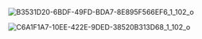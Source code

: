 ![B3531D20-6BDF-49FD-BDA7-8E895F566EF6_1_102_o](https://github.com/user-attachments/assets/4a352dc2-b007-4071-a387-e67803d13cb6)

![C6A1F1A7-10EE-422E-9DED-38520B313D68_1_102_o](https://github.com/user-attachments/assets/d736c79e-13ef-4b6e-82f0-c003653185ae)
